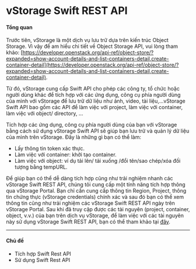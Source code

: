 # vStorage Swift REST API

#### Tổng quan <a href="#vstorageswiftrestapi-tongquan" id="vstorageswiftrestapi-tongquan"></a>

Trước tiên, vStorage là một dịch vụ lưu trữ dựa trên kiến trúc Object Storage. Vì vậy để am hiểu chi tiết về Object Storage API, vui lòng tham khảo: [https://developer.openstack.org/api-ref/object-store/?expanded=show-account-details-and-list-containers-detail,create-container-detail](https://developer.openstack.org/api-ref/object-store/?expanded=show-account-details-and-list-containers-detail,create-container-detail).

Từ đó, vStorage cung cấp Swift API cho phép các công ty, tổ chức hoặc người dùng khác để tích hợp với các ứng dụng, công cụ phía người dùng của mình với vStorage để lưu trữ dữ liệu như ảnh, video, tài liệu,...vStorage Swift API bao gồm các API để làm việc với project, làm việc với container, làm việc với object/ directory, ...

Tích hợp các ứng dụng, công cụ phía người dùng của bạn với vStorage bằng cách sử dụng vStorage Swift API sẽ giúp bạn lưu trữ và quản lý dữ liệu của mình trên vStorage. Đây là những gì bạn có thể làm:

* Lấy thông tin token xác thực.
* Làm việc với container: khởi tạo container.
* Làm việc với object: ví dụ tải lên/ tải xuống /đổi tên/sao chép/xóa đối tượng bằng tempURL.

Để giúp bạn có thể dễ dàng tích hợp cũng như trải nghiệm nhanh các vStorage Swift REST API, chúng tôi cung cấp một tính năng tích hợp thông qua vStorage Portal. Bạn chỉ cần cung cấp thông tin Region, Project, thông tin chứng thực (vStorage credentials) chính xác và sau đó bạn có thể xem thông tin cũng như trải nghiệm các vStorage Swift REST API ngày trên vStorage Portal. Sau khi đã truy cập được các tài nguyên (project, container, object, v.v.) của bạn trên dịch vụ vStorage, để làm việc với các tài nguyên này sử dụng vStorage Swift REST API, bạn có thể tham khảo tại [đây](https://vstorage.console.vngcloud.vn/assets/resources/vos-docx/vStorage-RESTFUL-API.pdf).

***

#### Chủ đề <a href="#vstorageswiftrestapi-chude" id="vstorageswiftrestapi-chude"></a>

* Tích hợp Swift Rest API
* Sử dụng Swift Rest API
